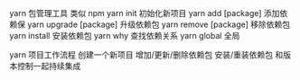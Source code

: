 yarn 包管理工具 类似 npm
yarn init 初始化新项目
yarn add [package] 添加依赖保
yarn upgrade [package] 升级依赖包
yarn remove [package] 移除依赖包
yarn install  安装依赖包
yarn why  查找依赖关系
yarn global 全局


yarn 项目工作流程
创建一个新项目
增加/更新/删除依赖包
安装/重装依赖包
和版本控制一起持续集成
